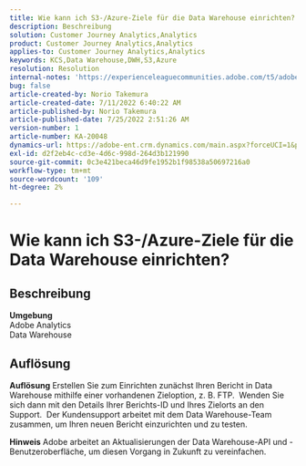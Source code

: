 ```yaml
---
title: Wie kann ich S3-/Azure-Ziele für die Data Warehouse einrichten?
description: Beschreibung
solution: Customer Journey Analytics,Analytics
product: Customer Journey Analytics,Analytics
applies-to: Customer Journey Analytics,Analytics
keywords: KCS,Data Warehouse,DWH,S3,Azure
resolution: Resolution
internal-notes: 'https://experienceleaguecommunities.adobe.com/t5/adobe-analytics-ideas/amazon-s3-support-for-data-warehouse/idi-p/341037  Azure example: https://jira.corp.adobe.com/browse/AN-259530  S3 example: https://jira.corp.adobe.com/browse/AN-294769'
bug: false
article-created-by: Norio Takemura
article-created-date: 7/11/2022 6:40:22 AM
article-published-by: Norio Takemura
article-published-date: 7/25/2022 2:51:26 AM
version-number: 1
article-number: KA-20048
dynamics-url: https://adobe-ent.crm.dynamics.com/main.aspx?forceUCI=1&pagetype=entityrecord&etn=knowledgearticle&id=d6a3af53-e400-ed11-82e4-00224809f805
exl-id: d2f2eb4c-cd3e-4d6c-998d-264d3b121990
source-git-commit: 0c3e421beca46d9fe1952b1f98538a50697216a0
workflow-type: tm+mt
source-wordcount: '109'
ht-degree: 2%

---
```


# Wie kann ich S3-/Azure-Ziele für die Data Warehouse einrichten?

## Beschreibung

<b>Umgebung</b>
<br>Adobe Analytics
<br>Data Warehouse

## Auflösung


<b>Auflösung</b>
Erstellen Sie zum Einrichten zunächst Ihren Bericht in Data Warehouse mithilfe einer vorhandenen Zieloption, z. B. FTP.  Wenden Sie sich dann mit den Details Ihrer Berichts-ID und Ihres Zielorts an den Support.  Der Kundensupport arbeitet mit dem Data Warehouse-Team zusammen, um Ihren neuen Bericht einzurichten und zu testen.

<b>Hinweis</b>
Adobe arbeitet an Aktualisierungen der Data Warehouse-API und -Benutzeroberfläche, um diesen Vorgang in Zukunft zu vereinfachen.
